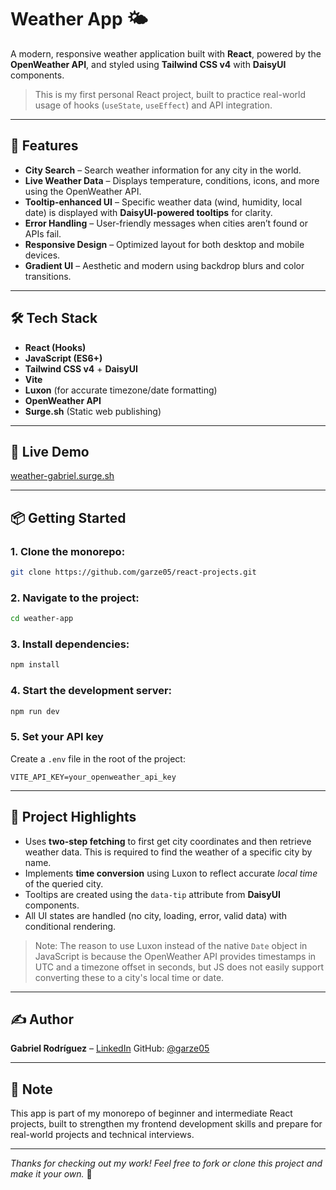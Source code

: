 # Weather App 🌤️

A modern, responsive weather application built with **React**, powered by the **OpenWeather API**, and styled using **Tailwind CSS v4** with **DaisyUI** components.

> This is my first personal React project, built to practice real-world usage of hooks (`useState`, `useEffect`) and API integration.

---

## 🚀 Features

- **City Search** – Search weather information for any city in the world.
- **Live Weather Data** – Displays temperature, conditions, icons, and more using the OpenWeather API.
- **Tooltip-enhanced UI** – Specific weather data (wind, humidity, local date) is displayed with **DaisyUI-powered tooltips** for clarity.
- **Error Handling** – User-friendly messages when cities aren’t found or APIs fail.
- **Responsive Design** – Optimized layout for both desktop and mobile devices.
- **Gradient UI** – Aesthetic and modern using backdrop blurs and color transitions.

---

## 🛠️ Tech Stack

- **React (Hooks)**
- **JavaScript (ES6+)**
- **Tailwind CSS v4** + **DaisyUI**
- **Vite**
- **Luxon** (for accurate timezone/date formatting)
- **OpenWeather API**
- **Surge.sh** (Static web publishing)

---

## 🔗 Live Demo

[weather-gabriel.surge.sh](https://weather-gabriel.surge.sh)

---

## 📦 Getting Started

### 1. Clone the monorepo:

```bash
git clone https://github.com/garze05/react-projects.git
```

### 2. Navigate to the project:

```bash
cd weather-app
```

### 3. Install dependencies:

```bash
npm install
```

### 4. Start the development server:

```bash
npm run dev
```

### 5. Set your API key

Create a `.env` file in the root of the project:

```
VITE_API_KEY=your_openweather_api_key
```

---

## 📁 Project Highlights

- Uses **two-step fetching** to first get city coordinates and then retrieve weather data. This is required to find the weather of a specific city by name.
- Implements **time conversion** using Luxon to reflect accurate _local time_ of the queried city.
- Tooltips are created using the `data-tip` attribute from **DaisyUI** components.
- All UI states are handled (no city, loading, error, valid data) with conditional rendering.

> Note: The reason to use Luxon instead of the native `Date` object in JavaScript is because the OpenWeather API provides timestamps in UTC and a timezone offset in seconds, but JS does not easily support converting these to a city's local time or date.

---

## ✍️ Author

**Gabriel Rodríguez** – [LinkedIn](https://www.linkedin.com/in/gabrielrodriguezovares/)
GitHub: [@garze05](https://github.com/garze05)

---

## 📌 Note

This app is part of my monorepo of beginner and intermediate React projects, built to strengthen my frontend development skills and prepare for real-world projects and technical interviews.

---

_Thanks for checking out my work! Feel free to fork or clone this project and make it your own._ 🚀
